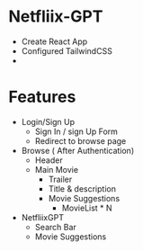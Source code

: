 # Netfliix-GPT
 - Create React App
 - Configured TailwindCSS
 -


# Features
 - Login/Sign Up
   - Sign In / sign Up Form
   - Redirect to browse page
 - Browse ( After Authentication)
   - Header
   - Main Movie
     - Trailer
     - Title & description
     - Movie Suggestions
       - MovieList * N
 - NetfliixGPT
   - Search Bar
   - Movie Suggestions     
